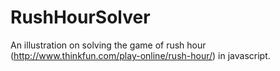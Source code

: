 # RushHourSolver

An illustration on solving the game of rush hour (http://www.thinkfun.com/play-online/rush-hour/) in javascript.
